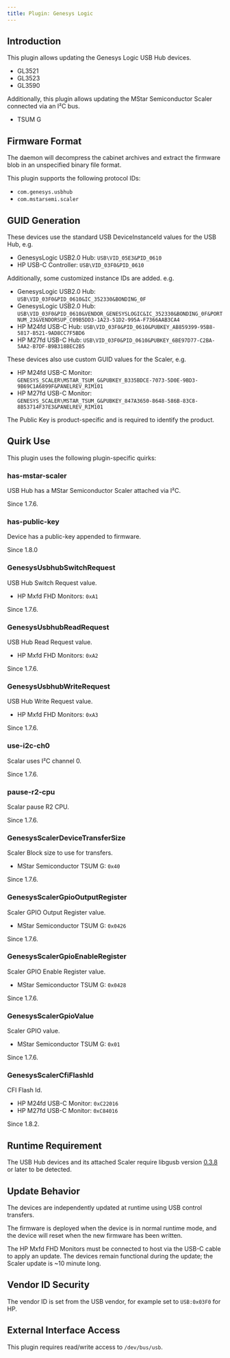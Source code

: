 ```yaml
---
title: Plugin: Genesys Logic
---
```


## Introduction

This plugin allows updating the Genesys Logic USB Hub devices.

* GL3521
* GL3523
* GL3590

Additionally, this plugin allows updating the MStar Semiconductor Scaler connected via an I²C bus.

* TSUM G

## Firmware Format

The daemon will decompress the cabinet archives and extract the firmware blob in an unspecified binary file format.

This plugin supports the following protocol IDs:

* `com.genesys.usbhub`
* `com.mstarsemi.scaler`

## GUID Generation

These devices use the standard USB DeviceInstanceId values for the USB Hub, e.g.

* GenesysLogic USB2.0 Hub: `USB\VID_05E3&PID_0610`
* HP USB-C Controller: `USB\VID_03F0&PID_0610`

Additionally, some customized instance IDs are added. e.g.

* GenesysLogic USB2.0 Hub: `USB\VID_03F0&PID_0610&IC_352330&BONDING_0F`
* GenesysLogic USB2.0 Hub: `USB\VID_03F0&PID_0610&VENDOR_GENESYSLOGIC&IC_352330&BONDING_0F&PORTNUM_23&VENDORSUP_C09B5DD3-1A23-51D2-995A-F7366AAB3CA4`
* HP M24fd USB-C Hub: `USB\VID_03F0&PID_0610&PUBKEY_AB859399-95B8-5817-B521-9AD8CC7F5BD6`
* HP M27fd USB-C Hub: `USB\VID_03F0&PID_0610&PUBKEY_6BE97D77-C2BA-5AA2-B7DF-B9B318BEC2B5`

These devices also use custom GUID values for the Scaler, e.g.

* HP M24fd USB-C Monitor: `GENESYS_SCALER\MSTAR_TSUM_G&PUBKEY_B335BDCE-7073-5D0E-9BD3-9B69C1A6899F&PANELREV_RIM101`
* HP M27fd USB-C Monitor: `GENESYS_SCALER\MSTAR_TSUM_G&PUBKEY_847A3650-8648-586B-83C8-8B53714F37E3&PANELREV_RIM101`

The Public Key is product-specific and is required to identify the product.

## Quirk Use

This plugin uses the following plugin-specific quirks:

### has-mstar-scaler

USB Hub has a MStar Semiconductor Scaler attached via I²C.

Since 1.7.6.

### has-public-key

Device has a public-key appended to firmware.

Since 1.8.0

### GenesysUsbhubSwitchRequest

USB Hub Switch Request value.

* HP Mxfd FHD Monitors: `0xA1`

Since 1.7.6.

### GenesysUsbhubReadRequest

USB Hub Read Request value.

* HP Mxfd FHD Monitors: `0xA2`

Since 1.7.6.

### GenesysUsbhubWriteRequest

USB Hub Write Request value.

* HP Mxfd FHD Monitors: `0xA3`

Since 1.7.6.

### use-i2c-ch0

Scalar uses I²C channel 0.

Since 1.7.6.

### pause-r2-cpu

Scalar pause R2 CPU.

Since 1.7.6.

### GenesysScalerDeviceTransferSize

Scaler Block size to use for transfers.

* MStar Semiconductor TSUM G: `0x40`

Since 1.7.6.

### GenesysScalerGpioOutputRegister

Scaler GPIO Output Register value.

* MStar Semiconductor TSUM G: `0x0426`

Since 1.7.6.

### GenesysScalerGpioEnableRegister

Scaler GPIO Enable Register value.

* MStar Semiconductor TSUM G: `0x0428`

Since 1.7.6.

### GenesysScalerGpioValue

Scaler GPIO value.

* MStar Semiconductor TSUM G: `0x01`

Since 1.7.6.

### GenesysScalerCfiFlashId

CFI Flash Id.

* HP M24fd USB-C Monitor: `0xC22016`
* HP M27fd USB-C Monitor: `0xC84016`

Since 1.8.2.

## Runtime Requirement

The USB Hub devices and its attached Scaler require libgusb version [0.3.8][1] or later to be detected.

## Update Behavior

The devices are independently updated at runtime using USB control transfers.

The firmware is deployed when the device is in normal runtime mode, and the device will reset when the new firmware has been written.

The HP Mxfd FHD Monitors must be connected to host via the USB-C cable to apply an update. The devices remain functional during the update; the Scaler update is ~10 minute long.

## Vendor ID Security

The vendor ID is set from the USB vendor, for example set to `USB:0x03F0` for HP.

## External Interface Access

This plugin requires read/write access to `/dev/bus/usb`.

[1]: https://github.com/hughsie/libgusb/commit/4e118c154dde70e196c4381bd97790a9413c3552
